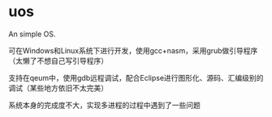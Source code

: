 uos
===
An simple OS.

可在Windows和Linux系统下进行开发，使用gcc+nasm，采用grub做引导程序（太懒了不想自己写引导程序）

支持在qeum中，使用gdb远程调试，配合Eclipse进行图形化、源码、汇编级别的调试（某些地方依旧不太完美）

系统本身的完成度不大，实现多进程的过程中遇到了一些问题
